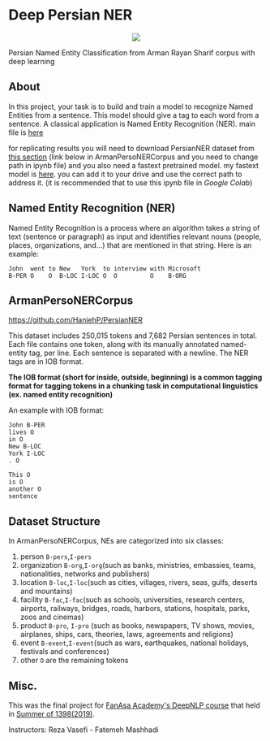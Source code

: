 # Deep Persian NER
<p align="center">
<img src="https://amintaheri23.github.io/img/portfolio/ner.png">
</p>
Persian Named Entity Classification from Arman Rayan Sharif corpus with deep learning

## About
In this project, your task is to build and train a model to recognize Named Entities from a sentence. This model should give a tag to each word from a sentence. A classical application is Named Entity Recognition (NER). main file is [here](https://github.com/AminTaheri23/Deep-Persian-NER/blob/master/Amin_Taheri_DeepNLp_Final_Project.ipynb)

for replicating results you will need to download PersianNER dataset from [this section](https://github.com/AminTaheri23/Deep-Persian-NER#armanpersonercorpus) (link below in ArmanPersoNERCorpus and you need to change path in ipynb file) and you also need a fastext pretrained model. my fastext model is [here](https://drive.google.com/file/d/1-2xzg-26qqp59PUql_KMWQ7gLli11x_h/view?usp=sharing). you can add it to your drive and use the correct path to address it. (it is recommended that to use this ipynb file in _Google Colab_)

## Named Entity Recognition (NER)
Named Entity Recognition is a process where an algorithm takes a string of text (sentence or paragraph) as input and identifies relevant nouns (people, places, organizations, and...) that are mentioned in that string. Here is an example:

```
John  went to New   York  to interview with Microsoft 
B-PER O    O  B-LOC I-LOC O  O         O    B-ORG
```

## ArmanPersoNERCorpus
https://github.com/HaniehP/PersianNER

This dataset includes 250,015 tokens and 7,682 Persian sentences in total. Each file contains one token, along with its manually annotated named-entity tag, per line. Each sentence is separated with a newline. The NER tags are in IOB format.

**The IOB format (short for inside, outside, beginning) is a common tagging format for tagging tokens in a chunking task in computational linguistics (ex. named entity recognition)**

An example with IOB format:

```
John B-PER
lives O
in O
New B-LOC
York I-LOC
. O
 
This O
is O
another O
sentence
```

## Dataset Structure
In ArmanPersoNERCorpus, NEs are categorized into six classes:

1. person `B-pers`,`I-pers`
2. organization `B-org`,`I-org`(such as banks, ministries, embassies, teams, nationalities, networks and publishers)
3. location `B-loc`,`I-loc`(such as cities, villages, rivers, seas, gulfs, deserts and mountains)
4. facility `B-fac`,`I-fac`(such as schools, universities, research centers, airports, railways, bridges, roads, harbors, stations, hospitals, parks, zoos and cinemas)
5. product `B-pro`, `I-pro` (such as books, newspapers, TV shows, movies, airplanes, ships, cars, theories, laws, agreements and religions)
6. event `B-event`,`I-event`(such as wars, earthquakes, national holidays, festivals and conferences)
7. other `O` are the remaining tokens

## Misc.
This was the final project for [FanAsa Academy's DeepNLP course](http://fanasa.co/academy.php) that held in [Summer of 1398(2019)](https://evand.com/events/%DA%A9%D8%A7%D8%B1%D8%A8%D8%B1%D8%AF%D9%87%D8%A7%DB%8C-%DB%8C%D8%A7%D8%AF%DA%AF%DB%8C%D8%B1%DB%8C-%D8%B9%D9%85%DB%8C%D9%82-%D8%AF%D8%B1-%D9%BE%D8%B1%D8%AF%D8%A7%D8%B2%D8%B4-%D9%85%D8%AA%D9%86-deep-nlp-6960592#event-cover). 

Instructors: Reza Vasefi - Fatemeh Mashhadi
